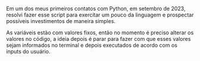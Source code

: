 Em um dos meus primeiros contatos com Python, em setembro de 2023, resolvi fazer esse script para exercitar um pouco da linguagem e prospectar possíveis investimentos de maneira simples.

As variáveis estão com valores fixos, então no momento é preciso alterar os valores no código, a ideia depois é parar para fazer com que esses valores sejam informados no terminal e depois 
executados de acordo com os inputs do usuário.
